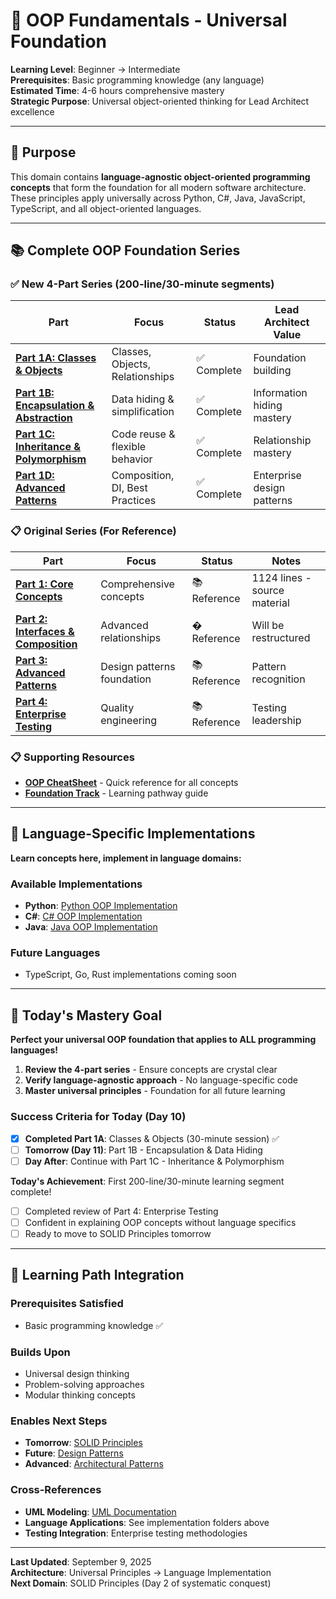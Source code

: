 # 🎯 OOP Fundamentals - Universal Foundation

**Learning Level**: Beginner → Intermediate  
**Prerequisites**: Basic programming knowledge (any language)  
**Estimated Time**: 4-6 hours comprehensive mastery  
**Strategic Purpose**: Universal object-oriented thinking for Lead Architect excellence

---

## 🎯 Purpose

This domain contains **language-agnostic object-oriented programming concepts** that form the foundation for all modern software architecture. These principles apply universally across Python, C#, Java, JavaScript, TypeScript, and all object-oriented languages.

---

## 📚 Complete OOP Foundation Series

### **✅ New 4-Part Series (200-line/30-minute segments)**

| Part | Focus | Status | Lead Architect Value |
|------|-------|--------|---------------------|
| **[Part 1A: Classes & Objects](01A_OOP-Classes-and-Objects.md)** | Classes, Objects, Relationships | ✅ Complete | Foundation building |
| **[Part 1B: Encapsulation & Abstraction](01B_OOP-Encapsulation-Abstraction.md)** | Data hiding & simplification | ✅ Complete | Information hiding mastery |
| **[Part 1C: Inheritance & Polymorphism](01C_OOP-Inheritance-Polymorphism.md)** | Code reuse & flexible behavior | ✅ Complete | Relationship mastery |
| **[Part 1D: Advanced Patterns](01D_OOP-Advanced-Patterns.md)** | Composition, DI, Best Practices | ✅ Complete | Enterprise design patterns |

### **📋 Original Series (For Reference)**

| Part | Focus | Status | Notes |
|------|-------|--------|-------|
| **[Part 1: Core Concepts](01_OOP-Fundamentals-Part1-Core-Concepts.md)** | Comprehensive concepts | 📚 Reference | 1124 lines - source material |
| **[Part 2: Interfaces & Composition](02_OOP-Fundamentals-Part2-Interfaces-Composition.md)** | Advanced relationships | � Reference | Will be restructured |
| **[Part 3: Advanced Patterns](03_OOP-Fundamentals-Part3-Advanced-Patterns.md)** | Design patterns foundation | 📚 Reference | Pattern recognition |
| **[Part 4: Enterprise Testing](04_OOP-Fundamentals-Part4-Enterprise-Testing.md)** | Quality engineering | 📚 Reference | Testing leadership |

### **📋 Supporting Resources**

- **[OOP CheatSheet](05_OOP-Fundamentals-CheatSheet.md)** - Quick reference for all concepts
- **[Foundation Track](08_OOP-Foundation-Track.md)** - Learning pathway guide

---

## 🔗 Language-Specific Implementations

**Learn concepts here, implement in language domains:**

### **Available Implementations**

- **Python**: [Python OOP Implementation](../../../02_Python/05_OOP-Implementation/)
- **C#**: [C# OOP Implementation](../../03_CSharp/02_Object-Oriented-Mastery/)
- **Java**: [Java OOP Implementation](../../04_Java/02_OOP-Implementation/)

### **Future Languages**

- TypeScript, Go, Rust implementations coming soon

---

## 🎯 Today's Mastery Goal

**Perfect your universal OOP foundation that applies to ALL programming languages!**

1. **Review the 4-part series** - Ensure concepts are crystal clear
2. **Verify language-agnostic approach** - No language-specific code
3. **Master universal principles** - Foundation for all future learning

### **Success Criteria for Today (Day 10)**

- [x] **Completed Part 1A**: Classes & Objects (30-minute session) ✅
- [ ] **Tomorrow (Day 11)**: Part 1B - Encapsulation & Data Hiding
- [ ] **Day After**: Continue with Part 1C - Inheritance & Polymorphism

**Today's Achievement**: First 200-line/30-minute learning segment complete!

- [ ] Completed review of Part 4: Enterprise Testing
- [ ] Confident in explaining OOP concepts without language specifics
- [ ] Ready to move to SOLID Principles tomorrow

---

## 🚀 Learning Path Integration

### **Prerequisites Satisfied**

- Basic programming knowledge ✅

### **Builds Upon**

- Universal design thinking
- Problem-solving approaches
- Modular thinking concepts

### **Enables Next Steps**

- **Tomorrow**: [SOLID Principles](../02_SOLID-Principles/)
- **Future**: [Design Patterns](../03_Design-Patterns/)
- **Advanced**: [Architectural Patterns](../04_Architectural-Patterns/)

### **Cross-References**

- **UML Modeling**: [UML Documentation](../23_UML/)
- **Language Applications**: See implementation folders above
- **Testing Integration**: Enterprise testing methodologies

---

**Last Updated**: September 9, 2025  
**Architecture**: Universal Principles → Language Implementation  
**Next Domain**: SOLID Principles (Day 2 of systematic conquest)
